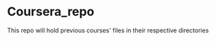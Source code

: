 Coursera_repo
=============

This repo will hold previous courses' files in their respective directories
